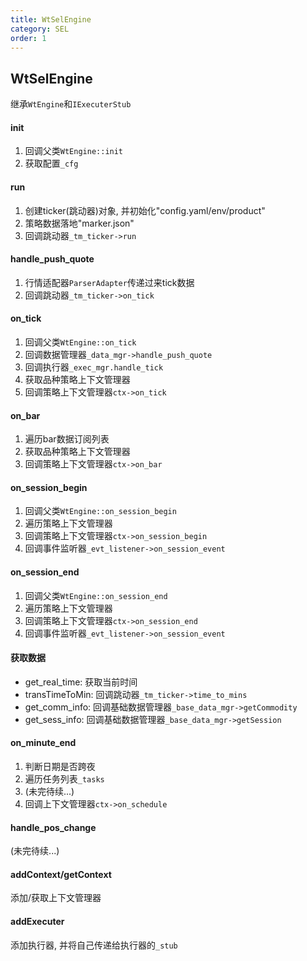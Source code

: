 ```yaml
---
title: WtSelEngine
category: SEL
order: 1
---
```


## WtSelEngine
继承`WtEngine`和`IExecuterStub`

#### init
1. 回调父类`WtEngine::init`
2. 获取配置`_cfg`

#### run
1. 创建ticker(跳动器)对象, 并初始化"config.yaml/env/product"
3. 策略数据落地"marker.json"
4. 回调跳动器`_tm_ticker->run`

#### handle_push_quote
1. 行情适配器`ParserAdapter`传递过来tick数据
2. 回调跳动器`_tm_ticker->on_tick`

#### on_tick
1. 回调父类`WtEngine::on_tick`
2. 回调数据管理器`_data_mgr->handle_push_quote`
3. 回调执行器`_exec_mgr.handle_tick`
4. 获取品种策略上下文管理器
5. 回调策略上下文管理器`ctx->on_tick`

#### on_bar
1. 遍历bar数据订阅列表
5. 获取品种策略上下文管理器
6. 回调策略上下文管理器`ctx->on_bar`

#### on_session_begin
1. 回调父类`WtEngine::on_session_begin`
2. 遍历策略上下文管理器
3. 回调策略上下文管理器`ctx->on_session_begin`
4. 回调事件监听器`_evt_listener->on_session_event`

#### on_session_end
1. 回调父类`WtEngine::on_session_end`
2. 遍历策略上下文管理器
3. 回调策略上下文管理器`ctx->on_session_end`
4. 回调事件监听器`_evt_listener->on_session_event`

#### 获取数据
- get_real_time: 获取当前时间
- transTimeToMin: 回调跳动器`_tm_ticker->time_to_mins`
- get_comm_info: 回调基础数据管理器`_base_data_mgr->getCommodity`
- get_sess_info: 回调基础数据管理器`_base_data_mgr->getSession`

#### on_minute_end
1. 判断日期是否跨夜
2. 遍历任务列表`_tasks`
3. (未完待续...)
4. 回调上下文管理器`ctx->on_schedule`


#### handle_pos_change
(未完待续...)

#### addContext/getContext
添加/获取上下文管理器

#### addExecuter
添加执行器, 并将自己传递给执行器的`_stub`

